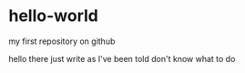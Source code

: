 # hello-world
my first repository on github

hello there
just write as I've been told
don't know what to do
